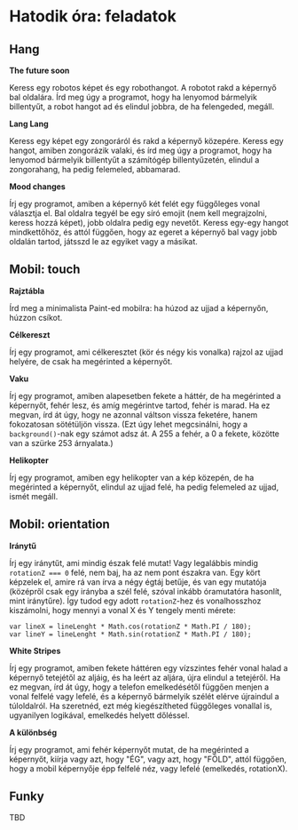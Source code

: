 # Hatodik óra: feladatok

## Hang

__The future soon__

Keress egy robotos képet és egy robothangot. A robotot rakd a képernyő bal oldalára. Írd meg úgy a programot, hogy ha lenyomod bármelyik billentyűt, a robot hangot ad és elindul jobbra, de ha felengeded, megáll.

__Lang Lang__

Keress egy képet egy zongoráról és rakd a képernyő közepére. Keress egy hangot, amiben zongorázik valaki, és írd meg úgy a programot, hogy ha lenyomod bármelyik billentyűt a számítógép billentyűzetén, elindul a zongorahang, ha pedig felemeled, abbamarad.

__Mood changes__

Írj egy programot, amiben a képernyő két felét egy függőleges vonal választja el. Bal oldalra tegyél be egy síró emojit (nem kell megrajzolni, keress hozzá képet), jobb oldalra pedig egy nevetőt. Keress egy-egy hangot mindkettőhöz, és attól függően, hogy az egeret a képernyő bal vagy jobb oldalán tartod, játsszd le az egyiket vagy a másikat.

## Mobil: touch

__Rajztábla__

Írd meg a minimalista Paint-ed mobilra: ha húzod az ujjad a képernyőn, húzzon csíkot.

__Célkereszt__

Írj egy programot, ami célkeresztet (kör és négy kis vonalka) rajzol az ujjad helyére, de csak ha megérinted a képernyőt.

__Vaku__

Írj egy programot, amiben alapesetben fekete a háttér, de ha megérinted a képernyőt, fehér lesz, és amíg megérintve tartod, fehér is marad. Ha ez megvan, írd át úgy, hogy ne azonnal váltson vissza feketére, hanem fokozatosan sötétüljön vissza. (Ezt úgy lehet megcsinálni, hogy a `background()`-nak egy számot adsz át. A 255 a fehér, a 0 a fekete, közötte van a szürke 253 árnyalata.)

__Helikopter__

Írj egy programot, amiben egy helikopter van a kép közepén, de ha megérinted a képernyőt, elindul az ujjad felé, ha pedig felemeled az ujjad, ismét megáll.

## Mobil: orientation

__Iránytű__

Írj egy iránytűt, ami mindig észak felé mutat! Vagy legalábbis mindig `rotationZ === 0` felé, nem baj, ha az nem pont északra van. Egy kört képzelek el, amire rá van írva a négy égtáj betűje, és van egy mutatója (középről csak egy irányba a szél felé, szóval inkább óramutatóra hasonlít, mint iránytűre). Így tudod egy adott `rotationZ`-hez és vonalhosszhoz kiszámolni, hogy mennyi a vonal X és Y tengely menti mérete:

```
var lineX = lineLenght * Math.cos(rotationZ * Math.PI / 180);
var lineY = lineLenght * Math.sin(rotationZ * Math.PI / 180);
```

__White Stripes__

Írj egy programot, amiben fekete háttéren egy vízszintes fehér vonal halad a képernyő tetejétől az aljáig, és ha leért az aljára, újra elindul a tetejéről. Ha ez megvan, írd át úgy, hogy a telefon emelkedésétől függően menjen a vonal felfelé vagy lefelé, és a képernyő bármelyik szélét elérve újraindul a túloldalról. Ha szeretnéd, ezt még kiegészítheted függőleges vonallal is, ugyanilyen logikával, emelkedés helyett dőléssel.

__A különbség__

Írj egy programot, ami fehér képernyőt mutat, de ha megérinted a képernyőt, kiírja vagy azt, hogy "ÉG", vagy azt, hogy "FÖLD", attól függően, hogy a mobil képernyője épp felfelé néz, vagy lefelé (emelkedés, rotationX).

## Funky

TBD